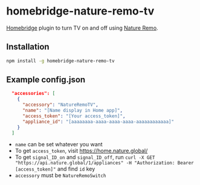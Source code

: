 # homebridge-nature-remo-tv
  [Homebridge](https://github.com/homebridge/homebridge) plugin to turn TV on and off using  [Nature Remo](https://nature.global/nature-remo/).

## Installation
```bash
npm install -g homebridge-nature-remo-tv
```

## Example config.json
```json
  "accessories": [
    {
      "accessory": "NatureRemoTV",
      "name": "[Name display in Home app]",
      "access_token": "[Your access_token]",
      "appliance_id": "[aaaaaaaa-aaaa-aaaa-aaaa-aaaaaaaaaaaa]"
    }
  ]
```
- `name` can be set whatever you want
- To get `access_token`, visit https://home.nature.global/
- To get `signal_ID_on` and `signal_ID_off`, run `curl -X GET "https://api.nature.global/1/appliances" -H "Authorization: Bearer [access_token]"` and find `id` key
- `accessory` must be `NatureRemoSwitch`
